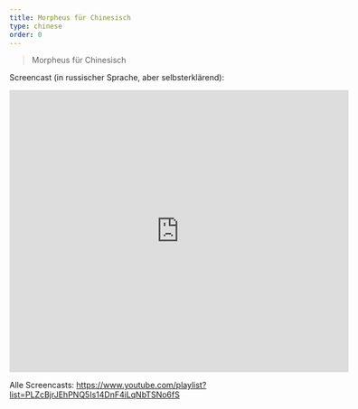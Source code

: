 ```yaml
---
title: Morpheus für Chinesisch
type: chinese
order: 0
---
```


> Morpheus für Chinesisch

Screencast (in russischer Sprache, aber selbsterklärend):

<iframe width="600" height="500" src="https://youtube.com/embed/JkLvujnKg_g" allowfullscreen="allowfullscreen" frameborder="0"></iframe>

Alle Screencasts: https://www.youtube.com/playlist?list=PLZcBjrJEhPNQ5Is14DnF4iLqNbTSNo6fS
